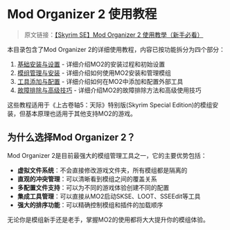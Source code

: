 # Mod Organizer 2 使用教程

> 原文链接：[【Skyrim SE】Mod Organizer 2 使用教學（新手必看）](https://nokgaming.blogspot.com/2019/01/skyrim-semod-organizer-2.html)

本目录包含了Mod Organizer 2的详细使用教程，内容已按功能拆分为四个部分：

1. [基础安装与设置](基础安装与设置.mdx) - 详细介绍MO2的安装过程和初始设置
2. [模组管理与安装](模组管理与安装.mdx) - 详细介绍如何使用MO2安装和管理模组
3. [工具添加与配置](工具添加与配置.mdx) - 详细介绍如何在MO2中添加和配置外部工具
4. [故障排除与高级技巧](故障排除与高级技巧.mdx) - 详细介绍MO2的故障排除方法和高级使用技巧

这些教程适用于《上古卷轴5：天际》特别版(Skyrim Special Edition)的模组安装，但基本原理也适用于其他支持MO2的游戏。

## 为什么选择Mod Organizer 2？

Mod Organizer 2是目前最强大的模组管理工具之一，它的主要优势包括：

- **虚拟文件系统**：不会直接修改游戏文件夹，所有模组都是隔离的
- **直观的冲突管理**：可以清晰看到模组之间的覆盖关系
- **多配置文件支持**：可以为不同的游戏体验创建不同的配置
- **集成工具管理**：可以直接从MO2启动SKSE、LOOT、SSEEdit等工具
- **强大的排序功能**：可以精确控制模组和插件的加载顺序

无论你是模组新手还是老手，掌握MO2的使用都将大大提升你的模组体验。
